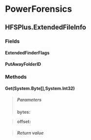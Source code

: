 ﻿# PowerForensics


## HFSPlus.ExtendedFileInfo

### Fields

#### ExtendedFinderFlags

#### PutAwayFolderID

### Methods


#### Get(System.Byte[],System.Int32)

> ##### Parameters
> **bytes:** 

> **offset:** 

> ##### Return value
> 
